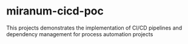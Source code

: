 # miranum-cicd-poc
This projects demonstrates the implementation of CI/CD pipelines and dependency management for process automation projects
